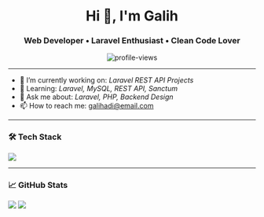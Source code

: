 <h1 align="center">Hi 👋, I'm Galih</h1>
<h3 align="center">Web Developer • Laravel Enthusiast • Clean Code Lover</h3>

<p align="center">
  <img src="https://komarev.com/ghpvc/?username=GalihAdiPrayoga&label=Profile%20views&color=0e75b6&style=flat" alt="profile-views" />
</p>

---

- 🔭 I’m currently working on: *Laravel REST API Projects*  
- 🌱 Learning: *Laravel, MySQL, REST API, Sanctum*  
- 💬 Ask me about: *Laravel, PHP, Backend Design*  
- 📫 How to reach me: [galihadi@email.com](mailto:gprayoga742@gmail.com)

---

### 🛠 Tech Stack
<p>
  <img src="https://skillicons.dev/icons?i=php,laravel,mysql,git,github,postman,vscode" />
</p>

---

### 📈 GitHub Stats
<p>
  <img src="https://github-readme-stats.vercel.app/api?username=GalihAdiPrayoga&show_icons=true&theme=tokyonight" />
  <img src="https://github-readme-stats.vercel.app/api/top-langs/?username=GalihAdiPrayoga&layout=compact&theme=tokyonight" />
</p>
